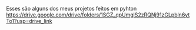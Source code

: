 Esses são alguns dos meus projetos feitos em pyhton https://drive.google.com/drive/folders/1SGZ_qpUmglS2zRQNj91zGLpbln6ytTo1?usp=drive_link
